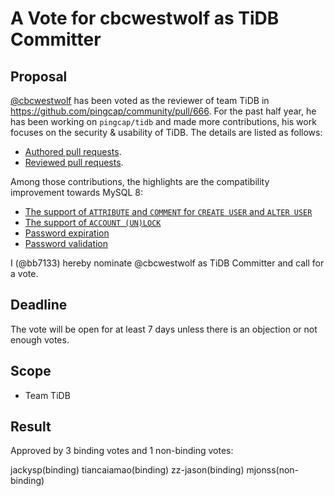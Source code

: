 # A Vote for cbcwestwolf as TiDB Committer

## Proposal

[@cbcwestwolf](https://github.com/cbcwestwolf) has been voted as the reviewer of team TiDB in https://github.com/pingcap/community/pull/666. For the past half year, he has been working on `pingcap/tidb` and made more contributions, his work focuses on the security & usability of TiDB. The details are listed as follows:

* [Authored pull requests](https://github.com/pingcap/tidb/issues?q=is%3Apr+author%3Acbcwestwolf+is%3Aclosed).
* [Reviewed pull requests](https://github.com/pingcap/tidb/pulls?q=is%3Apr+reviewed-by%3Acbcwestwolf+).

Among those contributions, the highlights are the compatibility improvement towards MySQL 8:

* [The support of `ATTRIBUTE` and `COMMENT` for `CREATE USER` and `ALTER USER`](https://github.com/pingcap/tidb/pull/38201)
* [The support of `ACCOUNT (UN)LOCK`](https://github.com/pingcap/tidb/pull/37052)
* [Password expiration](https://github.com/pingcap/tidb/pull/39035)
* [Password validation](https://github.com/pingcap/tidb/pull/39035)

I (@bb7133) hereby nominate @cbcwestwolf as TiDB Committer and call for a vote.

## Deadline

The vote will be open for at least 7 days unless there is an objection or not enough votes.

## Scope

* Team TiDB

## Result

Approved by 3 binding votes and 1 non-binding votes:

jackysp(binding)
tiancaiamao(binding)
zz-jason(binding)
mjonss(non-binding)
